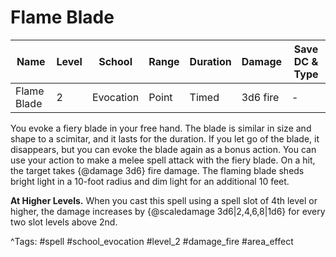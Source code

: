 # Flame Blade

| Name | Level | School | Range | Duration | Damage | Save DC & Type |
|------|-------|--------|-------|----------|--------|----------------|
| Flame Blade | 2 | Evocation | Point | Timed | 3d6 fire | - |

You evoke a fiery blade in your free hand. The blade is similar in size and shape to a scimitar, and it lasts for the duration. If you let go of the blade, it disappears, but you can evoke the blade again as a bonus action. You can use your action to make a melee spell attack with the fiery blade. On a hit, the target takes {@damage 3d6} fire damage. The flaming blade sheds bright light in a 10-foot radius and dim light for an additional 10 feet.

**At Higher Levels.** When you cast this spell using a spell slot of 4th level or higher, the damage increases by {@scaledamage 3d6|2,4,6,8|1d6} for every two slot levels above 2nd.

^Tags: #spell #school_evocation #level_2 #damage_fire #area_effect